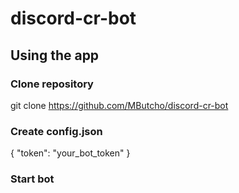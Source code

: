 # discord-cr-bot

## Using the app

### Clone repository
git clone https://github.com/MButcho/discord-cr-bot

### Create config.json
{
	"token": "your_bot_token"
}

### Start bot